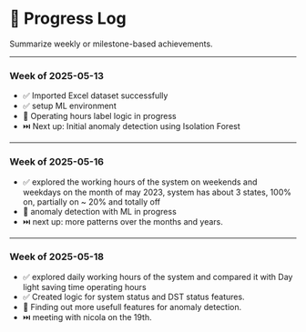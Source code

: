 # 🚀 Progress Log

Summarize weekly or milestone-based achievements.

---

### Week of 2025-05-13
- ✅ Imported Excel dataset successfully
- ✅ setup ML environment
- 🚧 Operating hours label logic in progress
- ⏭️ Next up: Initial anomaly detection using Isolation Forest

---

### Week of 2025-05-16
- ✅ explored the working hours of the system on weekends and weekdays on the month of may 2023, system has about 3 states, 100% on, partially on ~ 20% and totally off 
- 🚧 anomaly detection with ML in progress
- ⏭️ next up: more patterns over the months and years. 

---

### Week of 2025-05-18
- ✅ explored daily working hours of the system and compared it with Day light saving time operating hours
- ✅ Created logic for system status and DST status features.
- 🚧 Finding out more usefull features for anomaly detection.
- ⏭️ meeting with nicola on the 19th.